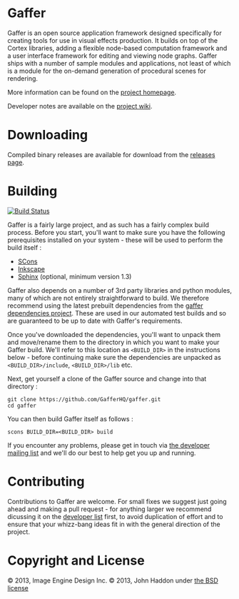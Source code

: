 Gaffer
======

Gaffer is an open source application framework designed specifically for creating tools for use in visual effects production. It builds on top of the Cortex libraries, adding a flexible node-based computation framework and a user interface framework for editing and viewing node graphs. Gaffer ships with a number of sample modules and applications, not least of which is a module for the on-demand generation of procedural scenes for rendering.

More information can be found on the [project homepage](http://gafferhq.org).

Developer notes are available on the [project wiki](https://github.com/GafferHQ/gaffer/wiki).

Downloading
===========

Compiled binary releases are available for download from the [releases page](https://github.com/GafferHQ/gaffer/releases).

Building
========

[![Build Status](https://travis-ci.org/GafferHQ/gaffer.svg?branch=master)](https://travis-ci.org/GafferHQ/gaffer)

Gaffer is a fairly large project, and as such has a fairly complex build process. Before you start, you'll want to make sure you have the following prerequisites installed on your system - these will be used to perform the build itself :

- [SCons](http://www.scons.org)
- [Inkscape](http://inkscape.org)
- [Sphinx](http://www.sphinx-doc.org/) (optional, minimum version 1.3)

Gaffer also depends on a number of 3rd party libraries and python modules, many of which are not entirely straightforward to build. We therefore recommend using the latest prebuilt dependencies from the [gaffer dependencies project](https://github.com/GafferHQ/dependencies/releases). These are used in our automated test builds and so are guaranteed to be up to date with Gaffer's requirements.

Once you've downloaded the dependencies, you'll want to unpack them and move/rename them to the directory in which you want to make your Gaffer build. We'll refer to this location as `<BUILD_DIR>` in the instructions below - before continuing make sure the dependencies are unpacked as `<BUILD_DIR>/include`, `<BUILD_DIR>/lib` etc.

Next, get yourself a clone of the Gaffer source and change into that directory :

```
git clone https://github.com/GafferHQ/gaffer.git
cd gaffer
```

You can then build Gaffer itself as follows :

```
scons BUILD_DIR=<BUILD_DIR> build
```

If you encounter any problems, please get in touch via [the developer mailing list](https://groups.google.com/forum/#!forum/gaffer-dev) and we'll do our best to help get you up and running.

Contributing
============

Contributions to Gaffer are welcome. For small fixes we suggest just going ahead and making a pull request - for anything larger we recommend dicussing it on the [developer list](https://groups.google.com/forum/#!forum/gaffer-dev) first, to avoid duplication of effort and to ensure that your whizz-bang ideas fit in with the general direction of the project.

Copyright and License
=====================

© 2013, Image Engine Design Inc. © 2013, John Haddon under [the BSD license](https://github.com/GafferHQ/gaffer/blob/master/LICENSE)
